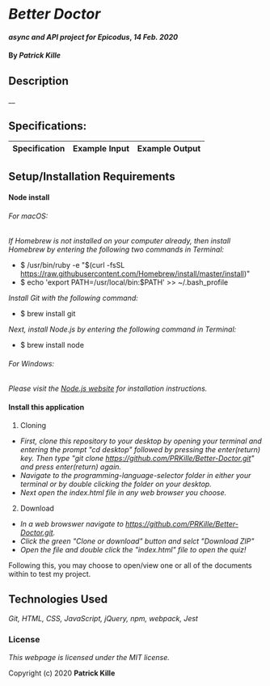 # _Better Doctor_

#### _async and API project for Epicodus_, _14 Feb. 2020_

#### By _**Patrick Kille**_

## Description

__

## Specifications:


| Specification | Example Input | Example Output |
|:------------- |:-------------:| -------------------:|


## Setup/Installation Requirements

#### Node install

###### For macOS:
_If Homebrew is not installed on your computer already, then install Homebrew by entering the following two commands in Terminal:_
* $ /usr/bin/ruby -e "$(curl -fsSL https://raw.githubusercontent.com/Homebrew/install/master/install)"
* $ echo 'export PATH=/usr/local/bin:$PATH' >> ~/.bash_profile

_Install Git with the following command:_
* $ brew install git

_Next, install Node.js by entering the following command in Terminal:_
* $ brew install node

###### For Windows:
_Please visit the [Node.js website](https://nodejs.org/en/download/) for installation instructions._


#### Install this application

1. Cloning
  * _First, clone this repository to your desktop by opening your terminal and entering the prompt "cd desktop" followed by pressing the enter(return) key. Then type "git clone https://github.com/PRKille/Better-Doctor.git" and press enter(return) again._
  * _Navigate to the programming-language-selector folder in either your terminal or by double clicking the folder on your desktop._
  * _Next open the index.html file in any web browser you choose._
2. Download
  * _In a web browswer navigate to https://github.com/PRKille/Better-Doctor.git._
  * _Click the green "Clone or download" button and selct "Download ZIP"_
  * _Open the file and double click the "index.html" file to open the quiz!_



Following this, you may choose to open/view one or all of the documents within to test my project.

## Technologies Used

_Git, HTML, CSS, JavaScript, jQuery, npm, webpack, Jest_

### License

*This webpage is licensed under the MIT license.*

Copyright (c) 2020 **Patrick Kille**